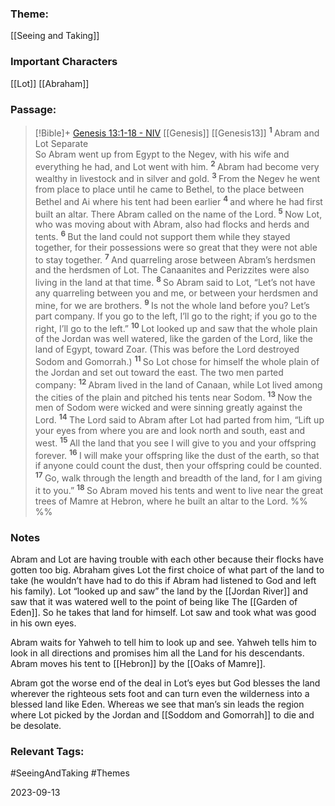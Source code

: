 ### Theme: 
[[Seeing and Taking]]

### Important Characters
[[Lot]]
[[Abraham]]

### Passage:
> [!Bible]+ [Genesis 13:1-18 - NIV](https://bolls.life/NIV/1/13/) [[Genesis]] [[Genesis13]]
>  <sup> **1** </sup>Abram and Lot Separate<br/>So Abram went up from Egypt to the Negev, with his wife and everything he had, and Lot went with him. <sup> **2** </sup>Abram had become very wealthy in livestock and in silver and gold. <sup> **3** </sup>From the Negev he went from place to place until he came to Bethel, to the place between Bethel and Ai where his tent had been earlier <sup> **4** </sup>and where he had first built an altar. There Abram called on the name of the Lord. <sup> **5** </sup>Now Lot, who was moving about with Abram, also had flocks and herds and tents. <sup> **6** </sup>But the land could not support them while they stayed together, for their possessions were so great that they were not able to stay together. <sup> **7** </sup>And quarreling arose between Abram’s herdsmen and the herdsmen of Lot. The Canaanites and Perizzites were also living in the land at that time. <sup> **8** </sup>So Abram said to Lot, “Let’s not have any quarreling between you and me, or between your herdsmen and mine, for we are brothers. <sup> **9** </sup>Is not the whole land before you? Let’s part company. If you go to the left, I’ll go to the right; if you go to the right, I’ll go to the left.” <sup> **10** </sup>Lot looked up and saw that the whole plain of the Jordan was well watered, like the garden of the Lord, like the land of Egypt, toward Zoar. (This was before the Lord destroyed Sodom and Gomorrah.) <sup> **11** </sup>So Lot chose for himself the whole plain of the Jordan and set out toward the east. The two men parted company: <sup> **12** </sup>Abram lived in the land of Canaan, while Lot lived among the cities of the plain and pitched his tents near Sodom. <sup> **13** </sup>Now the men of Sodom were wicked and were sinning greatly against the Lord. <sup> **14** </sup>The Lord said to Abram after Lot had parted from him, “Lift up your eyes from where you are and look north and south, east and west. <sup> **15** </sup>All the land that you see I will give to you and your offspring forever. <sup> **16** </sup>I will make your offspring like the dust of the earth, so that if anyone could count the dust, then your offspring could be counted. <sup> **17** </sup>Go, walk through the length and breadth of the land, for I am giving it to you.” <sup> **18** </sup>So Abram moved his tents and went to live near the great trees of Mamre at Hebron, where he built an altar to the Lord.
 %% %%

### Notes
Abram and Lot are having trouble with each other because their flocks have gotten too big. Abraham gives Lot the first choice of what part of the land to take (he wouldn’t have had to do this if Abram had listened to God and left his family). Lot “looked up and saw” the land by the [[Jordan River]] and saw that it was watered well to the point of being like The [[Garden of Eden]]. So he takes that land for himself. Lot saw and took what was good in his own eyes. 

Abram waits for Yahweh to tell him to look up and see. Yahweh tells him to look in all directions and promises him all the Land for his descendants. Abram moves his tent to [[Hebron]] by the [[Oaks of Mamre]].

Abram got the worse end of the deal in Lot’s eyes but God blesses the land wherever the righteous sets foot and can turn even the wilderness into a blessed land like Eden. Whereas we see that man’s sin leads the region where Lot picked by the Jordan and [[Soddom and Gomorrah]] to die and be desolate. 
### Relevant Tags:
#SeeingAndTaking #Themes 

2023-09-13